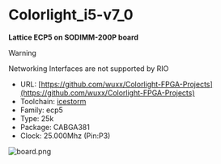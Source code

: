 # Colorlight_i5-v7_0
**Lattice ECP5 on SODIMM-200P board**

> [!WARNING]
> Networking Interfaces are not supported by RIO

* URL: [https://github.com/wuxx/Colorlight-FPGA-Projects](https://github.com/wuxx/Colorlight-FPGA-Projects)
* Toolchain: [icestorm](../generator/toolchains/icestorm/README.md)
* Family: ecp5
* Type: 25k
* Package: CABGA381
* Clock: 25.000Mhz (Pin:P3)

![board.png](board.png)

